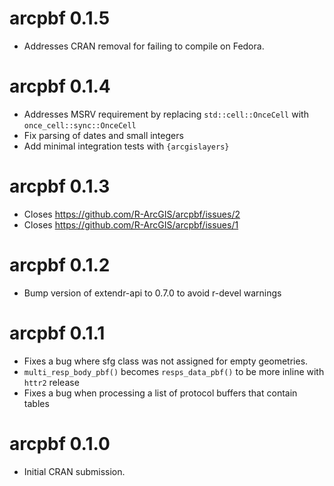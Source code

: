 # arcpbf 0.1.5

* Addresses CRAN removal for failing to compile on Fedora.

# arcpbf 0.1.4

* Addresses MSRV requirement by replacing `std::cell::OnceCell` with `once_cell::sync::OnceCell`
* Fix parsing of dates and small integers 
* Add minimal integration tests with `{arcgislayers}`

# arcpbf 0.1.3

* Closes https://github.com/R-ArcGIS/arcpbf/issues/2
* Closes https://github.com/R-ArcGIS/arcpbf/issues/1

# arcpbf 0.1.2

* Bump version of extendr-api to 0.7.0 to avoid r-devel warnings

# arcpbf 0.1.1

* Fixes a bug where sfg class was not assigned for empty geometries. 
* `multi_resp_body_pbf()` becomes `resps_data_pbf()` to be more inline with `httr2` release
* Fixes a bug when processing a list of protocol buffers that contain tables

# arcpbf 0.1.0

* Initial CRAN submission.
